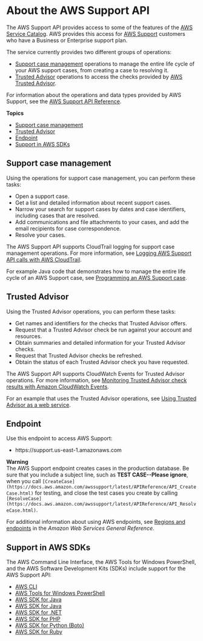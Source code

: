 # About the AWS Support API<a name="Welcome"></a>

The AWS Support API provides access to some of the features of the [AWS Service Catalog](https://console.aws.amazon.com/support/home#/)\. AWS provides this access for [AWS Support](https://aws.amazon.com/premiumsupport/) customers who have a Business or Enterprise support plan\.

The service currently provides two different groups of operations:
+ [Support case management](#casemanagement) operations to manage the entire life cycle of your AWS support cases, from creating a case to resolving it\.
+ [Trusted Advisor](#trustedadvisorsection) operations to access the checks provided by [AWS Trusted Advisor](https://aws.amazon.com/premiumsupport/trustedadvisor/)\.

For information about the operations and data types provided by AWS Support, see the [AWS Support API Reference](https://docs.aws.amazon.com/awssupport/latest/APIReference/)\.

**Topics**
+ [Support case management](#casemanagement)
+ [Trusted Advisor](#trustedadvisorsection)
+ [Endpoint](#endpoint)
+ [Support in AWS SDKs](#sdksupport)

## Support case management<a name="casemanagement"></a>

Using the operations for support case management, you can perform these tasks:
+ Open a support case\.
+ Get a list and detailed information about recent support cases\.
+ Narrow your search for support cases by dates and case identifiers, including cases that are resolved\.
+ Add communications and file attachments to your cases, and add the email recipients for case correspondence\.
+ Resolve your cases\.

The AWS Support API supports CloudTrail logging for support case management operations\. For more information, see [Logging AWS Support API calls with AWS CloudTrail](logging-using-cloudtrail.md)\.

For example Java code that demonstrates how to manage the entire life cycle of an AWS Support case, see [Programming an AWS Support case](Case_Life_Cycle.md)\. 

## Trusted Advisor<a name="trustedadvisorsection"></a>

Using the Trusted Advisor operations, you can perform these tasks:
+ Get names and identifiers for the checks that Trusted Advisor offers\.
+ Request that a Trusted Advisor check be run against your account and resources\. 
+ Obtain summaries and detailed information for your Trusted Advisor checks\.
+ Request that Trusted Advisor checks be refreshed\.
+ Obtain the status of each Trusted Advisor check you have requested\.

The AWS Support API supports CloudWatch Events for Trusted Advisor operations\. For more information, see [Monitoring Trusted Advisor check results with Amazon CloudWatch Events](cloudwatch-events-ta.md)\.

For an example that uses the Trusted Advisor operations, see [Using Trusted Advisor as a web service](trustedadvisor.md)\.

## Endpoint<a name="endpoint"></a>

Use this endpoint to access AWS Support:
+ https://support\.us\-east\-1\.amazonaws\.com

**Warning**  
The AWS Support endpoint creates cases in the production database\. Be sure that you include a subject line, such as **TEST CASE\-\-Please ignore**, when you call `[CreateCase](https://docs.aws.amazon.com/awssupport/latest/APIReference/API_CreateCase.html)` for testing, and close the test cases you create by calling `[ResolveCase](https://docs.aws.amazon.com/awssupport/latest/APIReference/API_ResolveCase.html)`\.

For additional information about using AWS endpoints, see [Regions and endpoints](https://docs.aws.amazon.com/general/latest/gr/rande.html) in the *Amazon Web Services General Reference*\.

## Support in AWS SDKs<a name="sdksupport"></a>

The AWS Command Line Interface, the AWS Tools for Windows PowerShell, and the AWS Software Development Kits \(SDKs\) include support for the AWS Support API:
+ [AWS CLI](https://docs.aws.amazon.com/cli/latest/reference/support/index.html)
+ [AWS Tools for Windows PowerShell](https://docs.aws.amazon.com/powershell/latest/reference/items/AWS_Support_API_cmdlets.html)
+ [AWS SDK for Java](https://docs.aws.amazon.com/AWSJavaSDK/latest/javadoc/index.html?com/amazonaws/services/support/AWSSupport.html)
+ [AWS SDK for Java](https://docs.aws.amazon.com/AWSJavaScriptSDK/latest/AWS/Support.html)
+ [AWS SDK for \.NET](https://docs.aws.amazon.com/sdkfornet/v3/apidocs/items/AWSSupport/NAWSSupport.html)
+ [AWS SDK for PHP](https://docs.aws.amazon.com/aws-sdk-php/v3/api/api-support-2013-04-15.html)
+ [AWS SDK for Python \(Boto\)](http://boto3.amazonaws.com/v1/documentation/api/latest/reference/services/support.html)
+ [AWS SDK for Ruby](https://docs.aws.amazon.com/sdkforruby/api/Aws/Support.html)